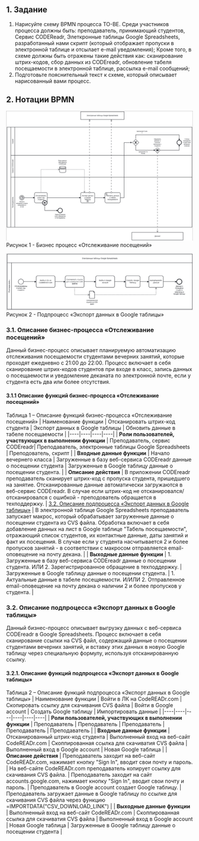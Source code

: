 ## 1. Задание

1.	Нарисуйте схему BPMN процесса TO-BE. 
Среди участников процесса должны быть: преподаватель, принимающий студентов, Сервис CODEReadr, Элеткронные таблицы Google Spreadsheets, разработанный нами скрипт (который отображает пропуски в электронной таблице и отсылает e-mail уведомления);
Кроме того, в схеме должны быть отражены такие действия как: сканирование штрих-кодов, сбор данных из CODEreadr, обновление табеля посещаемости в электронной таблице, рассылка e-mail сообщений;
2.	Подготовьте пояснительный текст к схеме, который описывает нарисованный вами процесс.

## 2. Нотации BPMN  

![<БП Отслеживание посещений>](images/BAtest1_main.png)   
Рисунок 1 - Бизнес процесс «Отслеживание посещений»

![<Подпроцесс Экспорт данных>](images/BAtest1_sub.png)   
Рисунок 2 - Подпроцесс «Экспорт данных в Google таблицы»

### 3.1. Описание бизнес-процесса «Отслеживание посещений»
Данный бизнес-процесс описывает планируемую автоматизацию отслеживания посещаемости студентами вечерних занятий, которые проходят ежедневно с 21:00 до 22:00. Процесс включает в себя сканирование штрих-кодов студентов при входе в класс, запись данных о посещаемости и уведомление деканата по электронной почте, если у студента есть два или более отсутствия.

#### 3.1.1 Описание функций бизнес-процесса «Отслеживание посещений»

Таблица 1 – Описание функций бизнес-процесса «Отслеживание посещений»
| Наименование функции | Отсканировать штрих-код студента | Экспорт данных в Google таблицы | Обновить данные в табеле посещаемости |
|----|----|----|----|
| **Роли пользователей, участвующих в выполнении функции** | Преподаватель, сервис CODEreadr| Преподаватель, электронные таблицы Google Spreadsheets | Преподователь, скрипт |
| **Входные данные функции** | Начало вечернего класса | Загруженные в базу веб-сервиса CODEreadr данные о посещении студента | Загруженные в Google таблицу данные о посещении студента. |
| **Описание действия** | В приложении CODEreadr преподаватель сканирует штрих-код с пропуска студента, пришедшего на занятие. Отсканированные данные автоматически загружаются в веб-сервис CODEreadr. В случае если штрих-код не отсканировался/ отсканировался с ошибкой - преподователь обращается в техподдержку. | [3.2. Описание подпроцесса «Экспорт данных в Google таблицы»](#title) | В электронной таблице Google Spreadsheets преподаватель запускает макрос, который обрабатывает загруженные данные о посещении студента из CVS файла. Обработка включает в себя добавление данных на лист в Google таблице "Табель посещаемости", отражающий список студентов, их контактные данные, даты занятий и факт их посещения. В случае если у студента насчитывается 2 и более пропусков занятий - в соответствии с макросом отправляется email-оповещение на почту декана. |
| **Выходные данные функции** | 1. Загруженные в базу веб-сервиса CODEreadr данные о посещении студента. ИЛИ 2. Зарегистрированное обращение в техподдержку. | Загруженные в Google таблицу данные о посещении студента. | 1. Актуальные данные в табеле посещяемости. И/ИЛИ 2. Отправленное email-оповещение на почту декана о наличии 2 и более пропусков у студента. |

### <a id="title">3.2. Описание подпроцесса «Экспорт данных в Google таблицы»</a>
Данный бизнес-процесс описывает выгрузку данных с веб-сервиса CODEreadr в Google Spreadsheets. Процесс включает в себя сканирование ссылки на CVS файл, содержащий данные о посещении студентами вечерних занятий, и вставку этих данных в новую Google таблицу через специальную формулу, используя отсканированную ссылку.

#### 3.2.1. Описание функций подпроцесса «Экспорт данных в Google таблицы»

Таблица 2 – Описание функций подпроцесса «Экспорт данных в Google таблицы»
| Наименование функции | Войти в ЛК на CodeREADr.com | Скопировать ссылку для скачивания CVS файла | Войти в Google account | Создать Google таблицу | Импортировать данные |
|----|----|----|----|----|----|
| **Роли пользователей, участвующих в выполнении функции** | Преподаватель | Преподаватель | Преподаватель | Преподаватель | Преподаватель |
| **Входные данные функции** | Отсканированный штрих-код студента | Выполненный вход на веб-сайт CodeREADr.com | Скоппированная ссылка для скачиватия CVS файла | Выполненный вход в Google account | Новая Google таблица |
| **Описание действия** | Преподаватель заходит на веб-сайт CodeREADr.com, нажимает кнопку "Sign In", вводит свои почту и пароль. | На веб-сайте CodeREADr.com преподаватель копирует ссылку для скачивания CVS файла. | Преподаватель заходит на сайт accounts.google.com, нажимает кнопку "Sign In", вводит свои почту и пароль. | Преподаватель в Google account создает Google таблицу. | Преподаватель загружает данные в Google таблицу по ссылке для скачивания CVS файла через функцию =IMPORTDATA("CSV_DOWNLOAD_LINK") |
| **Выходные данные функции** | Выполненный вход на веб-сайт CodeREADr.com | Скоппированная ссылка для скачиватия CVS файла | Выполненный вход в Google account | Новая Google таблица | Загруженные в Google таблицу данные о посещении студента  |

